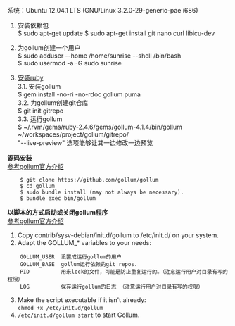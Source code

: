 系统：Ubuntu 12.04.1 LTS (GNU/Linux 3.2.0-29-generic-pae i686)

1. 安装依赖包  
$ sudo apt-get update
$ sudo apt-get install git nano curl libicu-dev  

2. 为gollum创建一个用户  
$ sudo adduser --home /home/sunrise --shell /bin/bash  
$ sudo usermod -a -G sudo sunrise  

3. [安装ruby](/it/server/wiki/install-ruby-by-rvm)  
    3.1. 安装gollum  
        $ gem install -no-ri -no-rdoc gollum puma  
    3.2. 为gollum创建git仓库  
        $ git init gitrepo  
    3.3. 运行gollum  
        $ ~/.rvm/gems/ruby-2.4.6/gems/gollum-4.1.4/bin/gollum ~/workspaces/project/gollum/gitrepo/  
        "--live-preview" 选项能够让其一边修改一边预览

**源码安装**  
[参考gollum官方介绍](https://github.com/gollum/gollum)  
```
    $ git clone https://github.com/gollum/gollum
    $ cd gollum
    $ sudo bundle install (may not always be necessary).
    $ bundle exec bin/gollum
```

**以脚本的方式启动或关闭gollum程序**  
[参考gollum官方介绍](https://github.com/gollum/gollum/wiki/Gollum-as-a-service)  
1. Copy contrib/sysv-debian/init.d/gollum to /etc/init.d/ on your system.  
2. Adapt the GOLLUM_* variables to your needs: 
``` 
    GOLLUM_USER  设置成运行gollum的用户  
    GOLLUM_BASE  gollum运行依赖的git repos.  
    PID          用来lock的文件，可能是防止重复运行的。（注意运行用户对目录有写的权限）  
    LOG          保存运行gollum的日志 （注意运行用户对目录有写的权限）  
```
3. Make the script executable if it isn't already:  
    `chmod +x /etc/init.d/gollum`  
4. `/etc/init.d/gollum start` to start Gollum.
